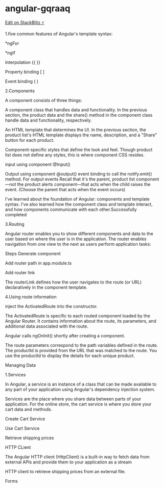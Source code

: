# angular-gqraaq

[Edit on StackBlitz ⚡️](https://stackblitz.com/edit/angular-gqraaq)


1.five common features of Angular's template syntax:

*ngFor

*ngIf

Interpolation {{ }}

Property binding [ ]

Event binding ( )

2.Components

A component consists of three things:

A component class that handles data and functionality. In the previous section, the product data and the share() method in the component class handle data and functionality, respectively.

An HTML template that determines the UI. In the previous section, the product list's HTML template displays the name, description, and a "Share" button for each product.

Component-specific styles that define the look and feel. Though product list does not define any styles, this is where component CSS resides.

input using component
  @Input()
  
  Output using component
  @output()
  event binding to call the notify.emit() method.
  For output events Recall that it's the parent, product list component—not the product alerts component—that acts when the child raises the event. (Choose the parent that acts when the event occurs)
  
 I've learned about the foundation of Angular: components and template syntax. I've also learned how the component class and template interact, and how components communicate with each other.Successfully completed

3.Routing

 Angular router enables you to show different components and data to the user based on where the user is in the application. The router enables navigation from one view to the next as users perform application tasks:
 
 Steps 
   Generate component
   
   Add router path in app.module.ts
   
   Add router link
   
   The routerLink defines how the user navigates to the route (or URL) declaratively in the component template.

4.Using route information

inject the ActivatedRoute into the constructor.

The ActivatedRoute is specific to each routed component loaded by the Angular Router. It contains information about the route, its parameters, and additional data associated with the route.

Angular calls ngOnInit() shortly after creating a component.

The route parameters correspond to the path variables defined in the route. The productId is provided from the URL that was matched to the route. You use the productId to display the details for each unique product.

Managing Data

 1.Services
 
  In Angular, a service is an instance of a class that can be made available to any part of your application using Angular's dependency injection system.

Services are the place where you share data between parts of your application. For the online store, the cart service is where you store your cart data and methods.

Create Cart Service

Use Cart Service

Retrieve shipping prices

HTTP CLient

The Angular HTTP client (HttpClient) is a built-in way to fetch data from external APIs and provide them to your application as a stream

HTTP client to retrieve shipping prices from an external file.

Forms
